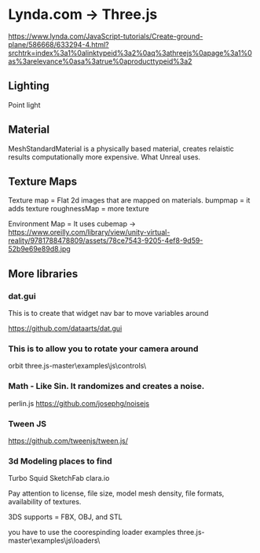 # Lynda.com -> Three.js

https://www.lynda.com/JavaScript-tutorials/Create-ground-plane/586668/633294-4.html?srchtrk=index%3a1%0alinktypeid%3a2%0aq%3athreejs%0apage%3a1%0as%3arelevance%0asa%3atrue%0aproducttypeid%3a2

## Lighting

Point light

## Material

MeshStandardMaterial
is a physically based material, creates relaistic results
computationally more expensive.
What Unreal uses.

## Texture Maps

Texture map = Flat 2d images that are mapped on materials.
bumpmap = it adds texture
roughnessMap = more texture

Environment Map = It uses cubemap -> https://www.oreilly.com/library/view/unity-virtual-reality/9781788478809/assets/78ce7543-9205-4ef8-9d59-52b9e69e89d8.jpg

## More libraries

### dat.gui

This is to create that widget nav bar to move variables around

https://github.com/dataarts/dat.gui

### This is to allow you to rotate your camera around

orbit
three.js-master\examples\js\controls\

### Math - Like Sin. It randomizes and creates a noise.

perlin.js
https://github.com/josephg/noisejs

### Tween JS

https://github.com/tweenjs/tween.js/

### 3d Modeling places to find

Turbo Squid
SketchFab
clara.io

Pay attention to license, file size, model mesh density, file formats, availability of textures.

3DS supports = FBX, OBJ, and STL

you have to use the coorespinding loader examples
three.js-master\examples\js\loaders\
